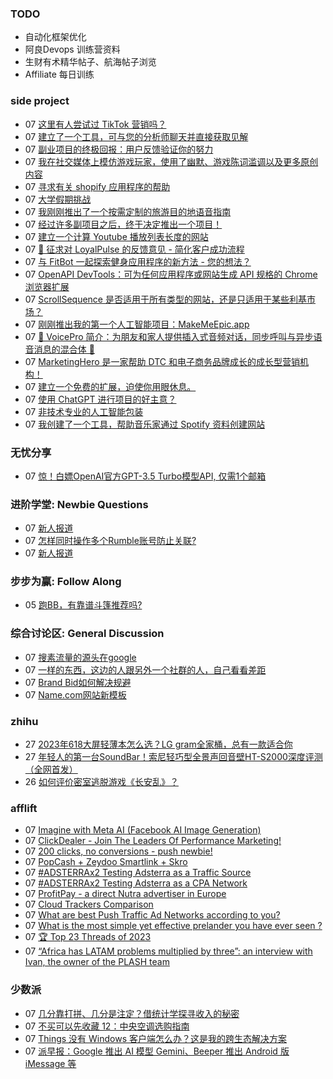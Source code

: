 ### TODO
-  自动化框架优化
-  阿良Devops 训练营资料
-  生财有术精华帖子、航海帖子浏览
-  Affiliate 每日训练

### side project
<!-- sideproject:START -->
-  07 [这里有人尝试过 TikTok 营销吗？](https://www.reddit.com/r/SideProject/comments/18cy8qn/did_anyone_here_try_tiktok_marketing/)
-  07 [建立了一个工具，可与您的分析师聊天并直接获取见解](https://twitter.com/AdriaanvRossum/status/1732389553950867808)
-  07 [副业项目的终极回报：用户反馈验证你的努力](https://www.reddit.com/r/SideProject/comments/18cvwn9/the_ultimate_reward_of_side_projects_user/)
-  07 [我在社交媒体上模仿游戏玩家，使用了幽默、游戏陈词滥调以及更多原创内容](https://www.reddit.com/r/SideProject/comments/18cv0br/i_made_a_social_media_parody_for_gamers_using/)
-  07 [寻求有关 shopify 应用程序的帮助](https://www.reddit.com/r/SideProject/comments/18cupna/looking_for_help_on_shopify_app/)
-  07 [大学假期挑战](https://www.reddit.com/r/SideProject/comments/18cu4ol/uni_break_challenge/)
-  07 [我刚刚推出了一个按需定制的旅游目的地语音指南](https://www.reddit.com/r/SideProject/comments/18ctsgg/i_just_launched_an_ondemand_audio_guide_for/)
-  07 [经过许多副项目之后，终于决定推出一个项目！](https://www.producthunt.com/posts/qassist)
-  07 [建立一个计算 Youtube 播放列表长度的网站](https://www.reddit.com/r/SideProject/comments/18cth9f/built_a_website_to_calculate_youtube_playlist/)
-  07 [🚀 征求对 LoyalPulse 的反馈意见 - 简化客户成功流程](https://www.reddit.com/r/SideProject/comments/18ct3xs/seeking_feedback_on_loyalpulse_simplifying/)
-  07 [与 FitBot 一起探索健身应用程序的新方法 - 您的想法？](https://old.reddit.com/r/SideProject/comments/18ct12r/exploring_a_new_approach_to_fitness_apps_with/)
-  07 [OpenAPI DevTools：可为任何应用程序或网站生成 API 规格的 Chrome 浏览器扩展](https://github.com/AndrewWalsh/openapi-devtools)
-  07 [ScrollSequence 是否适用于所有类型的网站，还是只适用于某些利基市场？](https://scrollsequence.com/)
-  07 [刚刚推出我的第一个人工智能项目：MakeMeEpic.app](https://www.reddit.com/r/SideProject/comments/18cr2qi/just_launched_my_first_ai_project_makemeepicapp/)
-  07 [🚀 VoicePro 简介：为朋友和家人提供插入式音频对话，同步呼叫与异步语音消息的混合体 🚀](https://www.reddit.com/r/SideProject/comments/18cpzpo/introducing_voicepro_dropin_audio_conversations/)
-  07 [MarketingHero 是一家帮助 DTC 和电子商务品牌成长的成长型营销机构！](https://www.reddit.com/r/SideProject/comments/18cmfqo/marketinghero_a_growth_marketing_agency_which/)
-  07 [建立一个免费的扩展，迫使你用眼休息。](https://old.reddit.com/r/SideProject/comments/18cobkb/built_a_free_extension_that_forces_you_to_take/)
-  07 [使用 ChatGPT 进行项目的好主意？](https://old.reddit.com/r/ChatGPTCoding/comments/18cmq8t/good_ideas_for_projects_with_chatgpt/)
-  07 [非技术专业的人工智能包装](https://www.reddit.com/r/SideProject/comments/18cmzxp/ai_wrappers_for_non_technical_majors/)
-  07 [我创建了一个工具，帮助音乐家通过 Spotify 资料创建网站](https://old.reddit.com/r/SideProject/comments/18cln4g/i_built_a_tool_to_help_musicians_create_a_website/)<!-- sideproject:END -->


### 无忧分享
<!-- ruyo:START -->
-  07 [惊！白嫖OpenAI官方GPT-3.5 Turbo模型API, 仅需1个邮箱](https://51.ruyo.net/18560.html)<!-- ruyo:END -->

### 进阶学堂: Newbie Questions
<!-- advertcn1:START -->
-  07 [新人报道](https://www.advertcn.com/thread-113220-1-1.html)
-  07 [怎样同时操作多个Rumble账号防止关联?](https://www.advertcn.com/thread-113216-1-1.html)
-  07 [新人报道](https://www.advertcn.com/thread-113210-1-1.html)<!-- advertcn1:END -->

### 步步为赢: Follow Along
<!-- advertcn2:START -->
-  05 [跑BB，有靠谱斗篷推荐吗?](https://www.advertcn.com/thread-113193-1-1.html)<!-- advertcn2:END -->

### 综合讨论区: General Discussion
<!-- advertcn3:START -->
-  07 [搜素流量的源头在google](https://www.advertcn.com/thread-113218-1-1.html)
-  07 [一样的东西，这边的人跟另外一个社群的人，自己看看差距](https://www.advertcn.com/thread-113217-1-1.html)
-  07 [Brand Bid如何解决规避](https://www.advertcn.com/thread-113212-1-1.html)
-  07 [Name.com网站新模板](https://www.advertcn.com/thread-113209-1-1.html)<!-- advertcn3:END -->


### zhihu
<!-- zhihu:START -->
-  27 [2023年618大屏轻薄本怎么选？LG gram全家桶，总有一款适合你](http://zhuanlan.zhihu.com/p/632641888?utm_campaign=rss&utm_medium=rss&utm_source=rss&utm_content=title)
-  27 [年轻人的第一台SoundBar！索尼轻巧型全景声回音壁HT-S2000深度评测（全网首发）](http://zhuanlan.zhihu.com/p/630990296?utm_campaign=rss&utm_medium=rss&utm_source=rss&utm_content=title)
-  26 [如何评价密室逃脱游戏《长安乱》？](http://www.zhihu.com/question/563950552/answer/3045961312?utm_campaign=rss&utm_medium=rss&utm_source=rss&utm_content=title)<!-- zhihu:END -->

### afflift
<!-- afflift:START -->
-  07 [Imagine with Meta AI &lpar;Facebook AI Image Generation&rpar;](https://afflift.com/f/threads/imagine-with-meta-ai-facebook-ai-image-generation.12217/)
-  07 [ClickDealer - Join The Leaders Of Performance Marketing!](https://afflift.com/f/threads/clickdealer-join-the-leaders-of-performance-marketing.2440/)
-  07 [200 clicks, no conversions - push newbie!](https://afflift.com/f/threads/200-clicks-no-conversions-push-newbie.12216/)
-  07 [PopCash + Zeydoo Smartlink + Skro](https://afflift.com/f/threads/popcash-zeydoo-smartlink-skro.12158/)
-  07 [#ADSTERRAx2 Testing Adsterra as a Traffic Source](https://afflift.com/f/threads/adsterrax2-testing-adsterra-as-a-traffic-source.11955/)
-  07 [#ADSTERRAx2 Testing Adsterra as a CPA Network](https://afflift.com/f/threads/adsterrax2-testing-adsterra-as-a-cpa-network.11954/)
-  07 [ProfitPay - a direct Nutra advertiser in Europe](https://afflift.com/f/threads/profitpay-a-direct-nutra-advertiser-in-europe.12201/)
-  07 [Cloud Trackers Comparison](https://afflift.com/f/threads/cloud-trackers-comparison.10165/)
-  07 [What are best Push Traffic Ad Networks according to you?](https://afflift.com/f/threads/what-are-best-push-traffic-ad-networks-according-to-you.11953/)
-  07 [What is the most simple yet effective prelander you have ever seen ?](https://afflift.com/f/threads/what-is-the-most-simple-yet-effective-prelander-you-have-ever-seen.12210/)
-  07 [🏆 Top 23 Threads of 2023](https://afflift.com/f/threads/%F0%9F%8F%86-top-23-threads-of-2023.12206/)
-  07 [“Africa has LATAM problems multiplied by three”: an interview with Ivan, the owner of the PLASH team](https://afflift.com/f/threads/%E2%80%9Cafrica-has-latam-problems-multiplied-by-three%E2%80%9D-an-interview-with-ivan-the-owner-of-the-plash-team.12215/)<!-- afflift:END -->

### 少数派
<!-- sspai:START -->
-  07 [几分靠打拼、几分是注定？借统计学探寻收入的秘密](https://sspai.com/post/84836)
-  07 [不买可以先收藏 12：中央空调选购指南](https://sspai.com/post/84782)
-  07 [Things 没有 Windows 客户端怎么办？这是我的跨生态解决方案](https://sspai.com/post/84834)
-  07 [派早报：Google 推出 AI 模型 Gemini、Beeper 推出 Android 版 iMessage 等](https://sspai.com/post/84900)<!-- sspai:END -->
